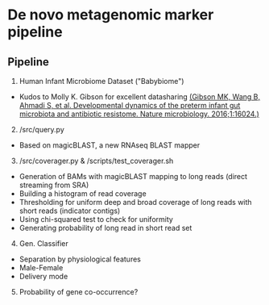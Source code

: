 # De novo metagenomic marker pipeline

## Pipeline
1. Human Infant Microbiome Dataset ("Babybiome")
  * Kudos to Molly K. Gibson for excellent datasharing
  [(Gibson MK, Wang B, Ahmadi S, et al. Developmental dynamics of the preterm infant gut microbiota and antibiotic resistome. Nature microbiology. 2016;1:16024.)](https://www.ncbi.nlm.nih.gov/pmc/articles/PMC5031140/)
2. /src/query.py
  * Based on magicBLAST, a new RNAseq BLAST mapper
3. /src/coverager.py & /scripts/test_coverager.sh
  * Generation of BAMs with magicBLAST mapping to long reads (direct streaming from SRA)
  * Building a histogram of read coverage
   * Thresholding for uniform deep and broad coverage of long reads with short reads (indicator contigs) 
   * Using chi-squared test to check for uniformity
   * Generating probability of long read in short read set
4. Gen. Classifier 
  * Separation by physiological features
   * Male-Female
   * Delivery mode
5. Probability of gene co-occurrence?

